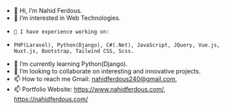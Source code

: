 - 👋 Hi, I’m Nahid Ferdous.
- 👀 I’m interested in Web Technologies.
-     🌱 I have experience working on: 
-     PHP(Laravel), Python(Django), C#(.Net), JavaScript, JQuery, Vue.js, Nuxt.js, Bootstrap, Tailwind CSS, Scss.
- 🌱 I’m currently learning Python(Django).
- 💞️ I’m looking to collaborate on interesting and innovative projects.
- 📫 How to reach me Gmail: nahidferdous240@gmail.com, 
- 📫 Portfolio Website: https://www.nahidferdous.com/, https://nahidferdous.com/ 

<!---
nahidnfr123/nahidnfr123 is a ✨ special ✨ repository because its `README.md` (this file) appears on your GitHub profile.
You can click the Preview link to take a look at your changes.
--->

